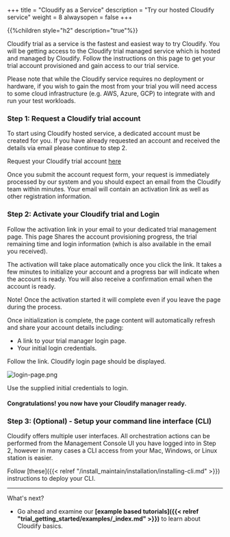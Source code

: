 +++
title = "Cloudify as a Service"
description = "Try our hosted Cloudify service"
weight = 8
alwaysopen = false
+++

{{%children style="h2" description="true"%}}

Cloudify trial as a service is the fastest and easiest way to try Cloudify.
You will be getting access to the Cloudify trial managed service which is hosted and managed by Cloudify. Follow the instructions on this page to get your trial account provisioned and gain access to our trial service.

Please note that while the Cloudify service requires no deployment or hardware, if you wish to gain the most from your trial you will need access to some cloud infrastructure (e.g. AWS, Azure, GCP) to integrate with and run your test workloads.

### Step 1: Request a Cloudify trial account

To start using Cloudify hosted service, a dedicated account must be created for you.
If you have already requested an account and received the details via email please continue to step 2.

Request your Cloudify trial account [here](https://cloudify.co/download/)

Once you submit the account request form, your request is immediately processed by our system and you should expect an email from the Cloudify team within minutes. Your email will contain an activation link as well as other registration information.


### Step 2: Activate your Cloudify trial and Login

Follow the activation link in your email to your dedicated trial management page. This page Shares the account provisioning progress, the trial remaining time and login information (which is also available in the email you received).

The activation will take place automatically once you click the link. It takes a few minutes to initialize your account and a progress bar will indicate when the account is ready. You will also receive a confirmation email when the account is ready.

Note! Once the activation started it will complete even if you leave the page during the process.

Once initialization is complete, the page content will automatically refresh and share your account details including:

* A link to your trial manager login page.
* Your initial login credentials.

Follow the link. Cloudify login page should be displayed.

![login-page.png]( /images/ui/login/login-page.png )

Use the supplied initial credentials to login.

#### Congratulations! you now have your Cloudify manager ready.


### Step 3: (Optional) - Setup your command line interface (CLI)

Cloudify offers multiple user interfaces. All orchestration actions can be performed from the Management Console UI you have logged into in Step 2, however in many cases a CLI access from your Mac, Windows, or Linux station is easier.

Follow [these]({{< relref "/install_maintain/installation/installing-cli.md" >}}) instructions to deploy your CLI.


____


What's next?

* Go ahead and examine our **[example based tutorials]({{< relref "trial_getting_started/examples/_index.md" >}})** to learn about Cloudify basics.
